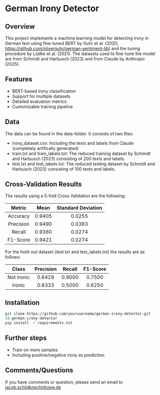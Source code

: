 # German Irony Detector

## Overview
This project implements a machine learning model for detecting irony in German text using fine-tuned BERT by Guhr et al. (2020; https://github.com/oliverguhr/german-sentiment-lib) and the tuning procedure by Lüdke et al. (2021). The datasets used to fine-tune the model are from Schmidt and Harbusch (2023) and from Claude by Anthropic (2025).

## Features
- BERT-based irony classification
- Support for multiple datasets
- Detailed evaluation metrics
- Customizable training pipeline

## Data
The data can be found in the data-folder. It consists of two files:
- irony_dataset.csv: Including the texts and labels from Claude (completely artifically generated)
- train.txt and train_labels.txt: The reduced training dataset by Schmidt and Harbusch (2023) consisting of 200 texts and labels.
- test.txt and test_labels.txt: The reduced testing dataset by Schmidt and Harbusch (2023) consisting of 100 texts and labels.

## Cross-Validation Results

The results using a 5-fold Cross Validation are the following:

| Metric     | Mean    | Standard Deviation |
|:----------:|:-------:|:------------------:|
| Accuracy   | 0.9405  | 0.0255             |
| Precision  | 0.9490  | 0.0383             |
| Recall     | 0.9360  | 0.0274             |
| F1-Score   | 0.9421  | 0.0274             |

For the hold-out dataset (test.txt and test_labels.txt) the results are as follows:

| Class        | Precision | Recall | F1-Score    |
|:------------:|:---------:|:------:|:-----------:|
| Not Ironic   | 0.6429    | 0.9000 | 0.7500      |
| Ironic       | 0.8333    | 0.5000 | 0.6250      |

## Installation
```bash
git clone https://github.com/yourusername/german-irony-detector.git
cd german-irony-detector
pip install -r requirements.txt
```

## Further steps
- Train on more samples
- Including positive/negative irony as prediction

## Comments/Questions
If you have comments or question, please send an email to jacob.schildknecht@zew.de